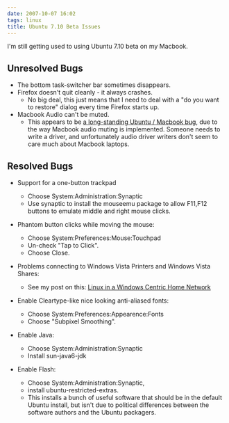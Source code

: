```yaml
---
date: 2007-10-07 16:02
tags: linux
title: Ubuntu 7.10 Beta Issues
---
```


I'm still getting used to using Ubuntu 7.10 beta on my Macbook.

## Unresolved Bugs

* The bottom task-switcher bar sometimes disappears.
* Firefox doesn't quit cleanly - it always crashes.
  * No big deal, this just means that I need to deal with a "do you want to restore" dialog every time Firefox starts up.
* Macbook Audio can't be muted.
  * This appears to be [a long-standing Ubuntu / Macbook bug](http://www.google.com/search?hl=en&q=macbook+audio+bug+ubuntu+mute&btnG=Search), due to the way Macbook audio muting is implemented. Someone needs to write a driver, and unfortunately audio driver writers don't seem to care much about Macbook laptops.

## Resolved Bugs

* Support for a one-button trackpad
  * Choose System:Administration:Synaptic
  * Use synaptic to install the mouseemu package to allow F11,F12 buttons to emulate middle and right mouse clicks.
* Phantom button clicks while moving the mouse:
  * Choose System:Preferences:Mouse:Touchpad
  * Un-check "Tap to Click".
  * Choose Close.
* Problems connecting to Windows Vista Printers and Windows Vista Shares:
  * See my post on this: [Linux in a Windows Centric Home Network](https://jackpal.github.io/posts/2007/10/Linux_in_a_Windows-centric_home_network/)

* Enable Cleartype-like nice looking anti-aliased fonts:
  * Choose System:Preferences:Appearence:Fonts
  * Choose "Subpixel Smoothing".

* Enable Java:
  * Choose System:Administration:Synaptic
  * Install sun-java6-jdk
* Enable Flash:
  * Choose System:Administration:Synaptic,
  * install ubuntu-restricted-extras.
  * This installs a bunch of useful software that should be in the default Ubuntu install, but isn't due to political differences between the software authors and the Ubuntu packagers.

[](http://note2.industriousone.com/mounting-windows-shares-ubuntu)
